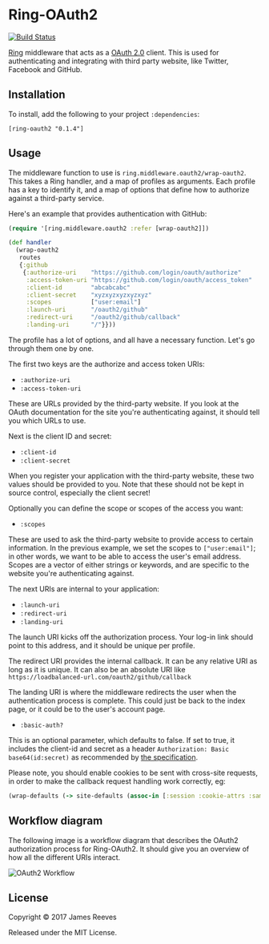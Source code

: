 # Ring-OAuth2

[![Build Status](https://travis-ci.org/weavejester/ring-oauth2.svg?branch=master)](https://travis-ci.org/weavejester/ring-oauth2)

[Ring][] middleware that acts as a [OAuth 2.0][] client. This is used
for authenticating and integrating with third party website, like
Twitter, Facebook and GitHub.

[ring]: https://github.com/ring-clojure/ring
[oauth 2.0]: https://oauth.net/2/

## Installation

To install, add the following to your project `:dependencies`:

    [ring-oauth2 "0.1.4"]

## Usage

The middleware function to use is `ring.middleware.oauth2/wrap-oauth2`.
This takes a Ring handler, and a map of profiles as arguments. Each
profile has a key to identify it, and a map of options that define how
to authorize against a third-party service.

Here's an example that provides authentication with GitHub:

```clojure
(require '[ring.middleware.oauth2 :refer [wrap-oauth2]])

(def handler
  (wrap-oauth2
   routes
   {:github
    {:authorize-uri    "https://github.com/login/oauth/authorize"
     :access-token-uri "https://github.com/login/oauth/access_token"
     :client-id        "abcabcabc"
     :client-secret    "xyzxyzxyzxyzxyz"
     :scopes           ["user:email"]
     :launch-uri       "/oauth2/github"
     :redirect-uri     "/oauth2/github/callback"
     :landing-uri      "/"}}))
```

The profile has a lot of options, and all have a necessary
function. Let's go through them one by one.

The first two keys are the authorize and access token URIs:

* `:authorize-uri`
* `:access-token-uri`

These are URLs provided by the third-party website. If you look at the
OAuth documentation for the site you're authenticating against, it
should tell you which URLs to use.

Next is the client ID and secret:

* `:client-id`
* `:client-secret`

When you register your application with the third-party website, these
two values should be provided to you. Note that these should not be
kept in source control, especially the client secret!

Optionally you can define the scope or scopes of the access you want:

* `:scopes`

These are used to ask the third-party website to provide access to
certain information. In the previous example, we set the scopes to
`["user:email"]`; in other words, we want to be able to access the
user's email address. Scopes are a vector of either strings or
keywords, and are specific to the website you're authenticating
against.

The next URIs are internal to your application:

* `:launch-uri`
* `:redirect-uri`
* `:landing-uri`

The launch URI kicks off the authorization process. Your log-in link
should point to this address, and it should be unique per profile.

The redirect URI provides the internal callback. It can be any
relative URI as long as it is unique. It can also be an absolute URI like
`https://loadbalanced-url.com/oauth2/github/callback`

The landing URI is where the middleware redirects the user when the
authentication process is complete. This could just be back to the
index page, or it could be to the user's account page.

* `:basic-auth?`

This is an optional parameter, which defaults to false.
If set to true, it includes the client-id and secret as a header
`Authorization: Basic base64(id:secret)` as recommended by [the specification][].

Please note, you should enable cookies to be sent with cross-site requests,
in order to make the callback request handling work correctly, eg:
```clojure
(wrap-defaults (-> site-defaults (assoc-in [:session :cookie-attrs :same-site] :lax)))
```

[the specification]: https://tools.ietf.org/html/rfc6749#section-2.3.1

## Workflow diagram

The following image is a workflow diagram that describes the OAuth2
authorization process for Ring-OAuth2. It should give you an overview
of how all the different URIs interact.

![OAuth2 Workflow](https://github.com/weavejester/ring-oauth2/raw/master/docs/workflow.png)

## License

Copyright © 2017 James Reeves

Released under the MIT License.
